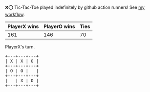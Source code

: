 :x::o: Tic-Tac-Toe played indefinitely by github action runners! See [my workflow](.github/workflows/play.yaml).

|PlayerX wins|PlayerO wins|Ties|
|-|-|-|
|161|146|70|

PlayerX's turn.

<pre>
+---+---+---+
| X | X | O |
+---+---+---+
| O | O |   |
+---+---+---+
|   | X | O |
+---+---+---+
</pre>